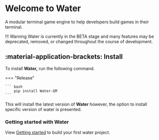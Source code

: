# Welcome to **Water**

A modular terminal game engine to help developers build games in their terminal.

!!! Warning
    Water is currently in the BETA stage and many features may be deprecated, removed, or changed throughout the course of development.

## :material-application-brackets: **Install**

To install **Water,** run the following command.

=== "Release"

    ``` bash
        pip install Water-GM
    ```

This will install the latest version of **Water** however, the option to install specific version of water is presented.

### Getting started with Water

View [Getting started](gettingstarted.md) to build your first water project.
